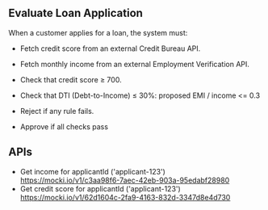 ## Evaluate Loan Application

When a customer applies for a loan, the system must:

- Fetch credit score from an external Credit Bureau API.

- Fetch monthly income from an external Employment Verification API.

- Check that credit score ≥ 700.

- Check that DTI (Debt-to-Income) ≤ 30%:
    proposed EMI / income <= 0.3

- Reject if any rule fails.

- Approve if all checks pass

## APIs

- Get income for applicantId ('applicant-123') https://mocki.io/v1/c3aa98f6-7aec-42eb-903a-95edabf28980
- Get credit score for applicantId ('applicant-123') https://mocki.io/v1/62d1604c-2fa9-4163-832d-3347d8e4d730

